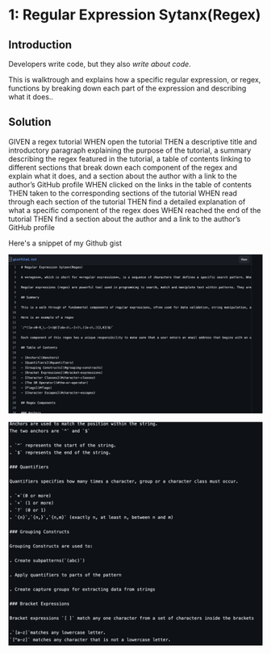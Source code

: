 # 1: Regular Expression Sytanx(Regex)

## Introduction

Developers write code, but they also _write about code_.

This is walktrough and explains how a specific regular expression, or regex, functions by breaking down each part of the expression and describing what it does..

## Solution

GIVEN a regex tutorial
WHEN open the tutorial
THEN a descriptive title and introductory paragraph explaining the purpose of the tutorial, a summary describing the regex featured in the tutorial, a table of contents linking to different sections that break down each component of the regex and explain what it does, and a section about the author with a link to the author’s GitHub profile
WHEN clicked on the links in the table of contents
THEN taken to the corresponding sections of the tutorial
WHEN read through each section of the tutorial
THEN find a detailed explanation of what a specific component of the regex does
WHEN reached the end of the tutorial
THEN find a section about the author and a link to the author’s GitHub profile

Here's a snippet of my Github gist

![Alt text](image.png)

![Alt text](image-1.png)
